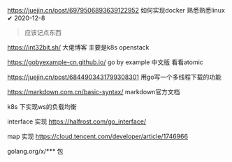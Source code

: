 https://juejin.cn/post/6979506893639122952 如何实现docker 熟悉熟悉linux  ✔ 2020-12-8  
> 应该记点东西

https://int32bit.sh/  大佬博客  主要是k8s openstack



https://gobyexample-cn.github.io/  go by example 中文版 看看atomic



https://juejin.cn/post/6844903431799308301  用go写一个多线程下载的功能 



https://markdown.com.cn/basic-syntax/ markdown官方文档



k8s 下实现ws的负载均衡


interface 实现 https://halfrost.com/go_interface/

map 实现 https://cloud.tencent.com/developer/article/1746966

golang.org/x/*** 包